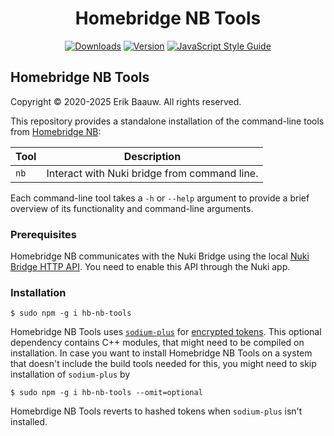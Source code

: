 <span align="center">

# Homebridge NB Tools
[![Downloads](https://img.shields.io/npm/dt/hb-nb-tools.svg)](https://www.npmjs.com/package/hb-nb-tools)
[![Version](https://img.shields.io/npm/v/hb-nb-tools.svg)](https://www.npmjs.com/package/hb-nb-tools)
[![JavaScript Style Guide](https://img.shields.io/badge/code_style-standard-brightgreen.svg)](https://standardjs.com)

</span>

## Homebridge NB Tools
Copyright © 2020-2025 Erik Baauw. All rights reserved.

This repository provides a standalone installation of the command-line tools from [Homebridge NB](https://github.com/ebaauw/homebridge-nb):

Tool      | Description
--------- | -----------
`nb `     | Interact with Nuki bridge from command line.

Each command-line tool takes a `-h` or `--help` argument to provide a brief overview of its functionality and command-line arguments.

### Prerequisites
Homebridge NB communicates with the Nuki Bridge using the local
[Nuki Bridge HTTP API](https://developer.nuki.io/page/nuki-bridge-http-api-1-12/4).
You need to enable this API through the Nuki app.

### Installation
```
$ sudo npm -g i hb-nb-tools
```
Homebridge NB Tools uses [`sodium-plus`](https://github.com/paragonie/sodium-plus) for [encrypted tokens](https://developer.nuki.io/t/bridge-beta-fw-1-22-1-2-14-0-with-new-encrypted-bridge-http-api-token/15816).
This optional dependency contains C++ modules, that might need to be compiled on installation.
In case you want to install Homebridge NB Tools on a system that doesn't include the build tools needed for this, you might need to skip installation of `sodium-plus` by
```
$ sudo npm -g i hb-nb-tools --omit=optional
```
Homebrdige NB Tools reverts to hashed tokens when `sodium-plus` isn't installed.

